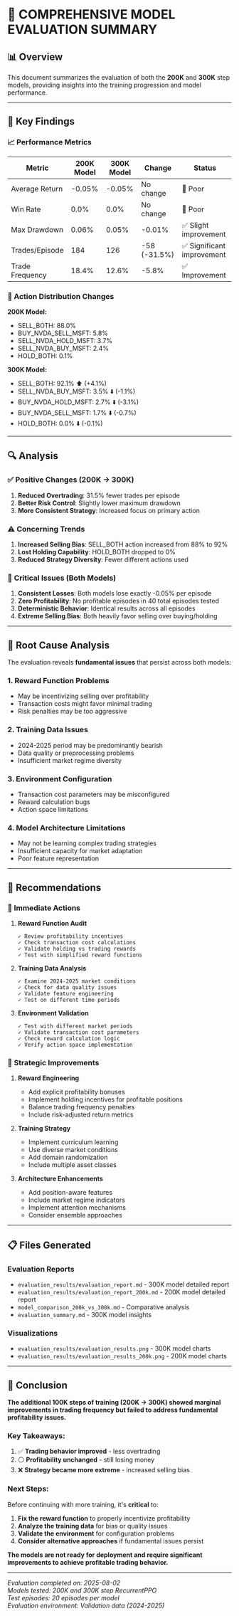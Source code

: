 # 🧪 **COMPREHENSIVE MODEL EVALUATION SUMMARY**

## 📊 **Overview**

This document summarizes the evaluation of both the **200K** and **300K** step models, providing insights into the training progression and model performance.

---

## 🎯 **Key Findings**

### **📈 Performance Metrics**

| Metric | 200K Model | 300K Model | Change | Status |
|--------|------------|------------|---------|---------|
| Average Return | -0.05% | -0.05% | No change | 🚨 Poor |
| Win Rate | 0.0% | 0.0% | No change | 🚨 Poor |
| Max Drawdown | 0.06% | 0.05% | -0.01% | ✅ Slight improvement |
| Trades/Episode | 184 | 126 | -58 (-31.5%) | ✅ Significant improvement |
| Trade Frequency | 18.4% | 12.6% | -5.8% | ✅ Improvement |

### **🎯 Action Distribution Changes**

**200K Model:**
- SELL_BOTH: 88.0%
- BUY_NVDA_SELL_MSFT: 5.8%
- SELL_NVDA_HOLD_MSFT: 3.7%
- SELL_NVDA_BUY_MSFT: 2.4%
- HOLD_BOTH: 0.1%

**300K Model:**
- SELL_BOTH: 92.1% ⬆️ (+4.1%)
- SELL_NVDA_BUY_MSFT: 3.5% ⬇️ (-1.1%)
- BUY_NVDA_HOLD_MSFT: 2.7% ⬇️ (-3.1%)
- BUY_NVDA_SELL_MSFT: 1.7% ⬇️ (-0.7%)
- HOLD_BOTH: 0.0% ⬇️ (-0.1%)

---

## 🔍 **Analysis**

### ✅ **Positive Changes (200K → 300K)**
1. **Reduced Overtrading**: 31.5% fewer trades per episode
2. **Better Risk Control**: Slightly lower maximum drawdown
3. **More Consistent Strategy**: Increased focus on primary action

### ⚠️ **Concerning Trends**
1. **Increased Selling Bias**: SELL_BOTH action increased from 88% to 92%
2. **Lost Holding Capability**: HOLD_BOTH dropped to 0%
3. **Reduced Strategy Diversity**: Fewer different actions used

### 🚨 **Critical Issues (Both Models)**
1. **Consistent Losses**: Both models lose exactly -0.05% per episode
2. **Zero Profitability**: No profitable episodes in 40 total episodes tested
3. **Deterministic Behavior**: Identical results across all episodes
4. **Extreme Selling Bias**: Both heavily favor selling over buying/holding

---

## 🎯 **Root Cause Analysis**

The evaluation reveals **fundamental issues** that persist across both models:

### **1. Reward Function Problems**
- May be incentivizing selling over profitability
- Transaction costs might favor minimal trading
- Risk penalties may be too aggressive

### **2. Training Data Issues**
- 2024-2025 period may be predominantly bearish
- Data quality or preprocessing problems
- Insufficient market regime diversity

### **3. Environment Configuration**
- Transaction cost parameters may be misconfigured
- Reward calculation bugs
- Action space limitations

### **4. Model Architecture Limitations**
- May not be learning complex trading strategies
- Insufficient capacity for market adaptation
- Poor feature representation

---

## 🚀 **Recommendations**

### **🔧 Immediate Actions**

1. **Reward Function Audit**
   ```
   ✓ Review profitability incentives
   ✓ Check transaction cost calculations  
   ✓ Validate holding vs trading rewards
   ✓ Test with simplified reward functions
   ```

2. **Training Data Analysis**
   ```
   ✓ Examine 2024-2025 market conditions
   ✓ Check for data quality issues
   ✓ Validate feature engineering
   ✓ Test on different time periods
   ```

3. **Environment Validation**
   ```
   ✓ Test with different market periods
   ✓ Validate transaction cost parameters
   ✓ Check reward calculation logic
   ✓ Verify action space implementation
   ```

### **🎯 Strategic Improvements**

1. **Reward Engineering**
   - Add explicit profitability bonuses
   - Implement holding incentives for profitable positions
   - Balance trading frequency penalties
   - Include risk-adjusted return metrics

2. **Training Strategy**
   - Implement curriculum learning
   - Use diverse market conditions
   - Add domain randomization
   - Include multiple asset classes

3. **Architecture Enhancements**
   - Add position-aware features
   - Include market regime indicators
   - Implement attention mechanisms
   - Consider ensemble approaches

---

## 📋 **Files Generated**

### **Evaluation Reports**
- `evaluation_results/evaluation_report.md` - 300K model detailed report
- `evaluation_results/evaluation_report_200k.md` - 200K model detailed report
- `model_comparison_200k_vs_300k.md` - Comparative analysis
- `evaluation_summary.md` - 300K model insights

### **Visualizations**
- `evaluation_results/evaluation_results.png` - 300K model charts
- `evaluation_results/evaluation_results_200k.png` - 200K model charts

---

## 🎯 **Conclusion**

**The additional 100K steps of training (200K → 300K) showed marginal improvements in trading frequency but failed to address fundamental profitability issues.**

### **Key Takeaways:**
1. ✅ **Trading behavior improved** - less overtrading
2. ⚪ **Profitability unchanged** - still losing money
3. ❌ **Strategy became more extreme** - increased selling bias

### **Next Steps:**
Before continuing with more training, it's **critical** to:
1. **Fix the reward function** to properly incentivize profitability
2. **Analyze the training data** for bias or quality issues  
3. **Validate the environment** for configuration problems
4. **Consider alternative approaches** if fundamental issues persist

**The models are not ready for deployment and require significant improvements to achieve profitable trading behavior.**

---

*Evaluation completed on: 2025-08-02*  
*Models tested: 200K and 300K step RecurrentPPO*  
*Test episodes: 20 episodes per model*  
*Evaluation environment: Validation data (2024-2025)*